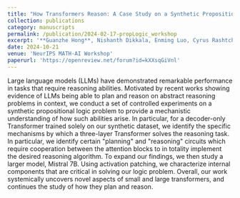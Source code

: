```yaml
---
title: "How Transformers Reason: A Case Study on a Synthetic Propositional Logic Problem"
collection: publications
category: manuscripts
permalink: /publication/2024-02-17-propLogic_workshop
excerpt: '**Guanzhe Hong**, Nishanth Dikkala, Enming Luo, Cyrus Rashtchian, Xin Wang, Rina Panigrahy'
date: 2024-10-21
venue: 'NeurIPS MATH-AI Workshop'
paperurl: 'https://openreview.net/forum?id=kXXsqGiVnl'
---
```


Large language models (LLMs) have demonstrated remarkable performance in tasks that require reasoning abilities. Motivated by recent works showing evidence of LLMs being able to plan and reason on abstract reasoning problems in context, we conduct a set of controlled experiments on a synthetic propositional logic problem to provide a mechanistic understanding of how such abilities arise. In particular, for a decoder-only Transformer trained solely on our synthetic dataset, we identify the specific mechanisms by which a three-layer Transformer solves the reasoning task. In particular, we identify certain "planning" and "reasoning" circuits which require cooperation between the attention blocks to in totality implement the desired reasoning algorithm. To expand our findings, we then study a larger model, Mistral 7B. Using activation patching, we characterize internal components that are critical in solving our logic problem. Overall, our work systemically uncovers novel aspects of small and large transformers, and continues the study of how they plan and reason.
